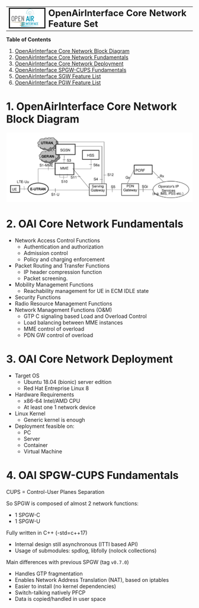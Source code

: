 <table style="border-collapse: collapse; border: none;">
  <tr style="border-collapse: collapse; border: none;">
    <td style="border-collapse: collapse; border: none;">
      <a href="http://www.openairinterface.org/">
         <img src="./images/oai_final_logo.png" alt="" border=3 height=50 width=150>
         </img>
      </a>
    </td>
    <td style="border-collapse: collapse; border: none; vertical-align: center;">
      <b><font size = "5">OpenAirInterface Core Network Feature Set</font></b>
    </td>
  </tr>
</table>

**Table of Contents**

1. [OpenAirInterface Core Network Block Diagram](#1-openairinterface-core-network-block-diagram)
2. [OpenAirInterface Core Network Fundamentals](#2-oai-core-network-fundamentals)
3. [OpenAirInterface Core Network Deployment](#3-oai-core-network-deployment)
4. [OpenAirInterface SPGW-CUPS Fundamentals](#4-oai-spgw-cups-fundamentals)
5. [OpenAirInterface SGW Feature List](./FEATURE_SET_SGW.md)
6. [OpenAirInterface PGW Feature List](./FEATURE_SET_PGW.md)

# 1. OpenAirInterface Core Network Block Diagram #

![Block Diagram](./images/oai_cn_block_diagram.png)

# 2. OAI Core Network Fundamentals #

*  Network Access Control Functions
   -  Authentication and authorization
   -  Admission control
   -  Policy and charging enforcement
*  Packet Routing and Transfer Functions
   -  IP header compression function
   -  Packet screening.
*  Mobility Management Functions
   -  Reachability management for UE in ECM IDLE state
*  Security Functions
*  Radio Resource Management Functions
*  Network Management Functions (O&M)
   -  GTP C signaling based Load and Overload Control
   -  Load balancing between MME instances
   -  MME control of overload
   -  PDN GW control of overload

# 3. OAI Core Network Deployment #

*  Target OS
   -  Ubuntu 18.04 (bionic) server edition
   -  Red Hat Entreprise Linux 8
*  Hardware Requirements
   -  x86-64 Intel/AMD CPU
   -  At least one 1 network device
*  Linux Kernel
   -  Generic kernel is enough
*  Deployment feasible on:
   -  PC
   -  Server
   -  Container
   -  Virtual Machine

# 4. OAI SPGW-CUPS Fundamentals #

CUPS = Control-User Planes Separation

So SPGW is composed of almost 2 network functions:

*  1 SPGW-C
*  1 SPGW-U

Fully written in C++ (-std=c++17)

*  Internal design still asynchronous (ITTI based API)
*  Usage of submodules: spdlog, libfolly (nolock collections)

Main differences with previous SPGW (tag `v0.7.0`)

*  Handles GTP fragmentation
*  Enables Network Address Translation (NAT), based on iptables
*  Easier to install (no kernel dependencies)
*  Switch-talking natively PFCP
*  Data is copied/handled in user space
